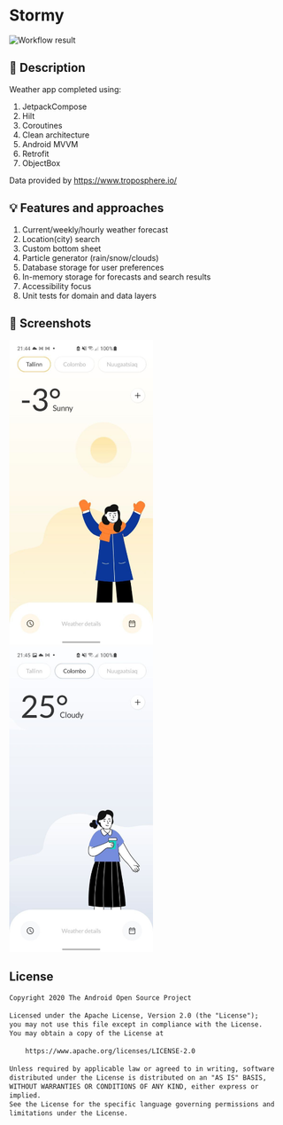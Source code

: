 # Stormy

<!--- Replace <OWNER> with your Github Username and <REPOSITORY> with the name of your repository. -->
<!--- You can find both of these in the url bar when you open your repository in github. -->
![Workflow result](https://github.com/ZadorozhnyiSemen/android_dev_challenge_4/workflows/Check/badge.svg)


## :scroll: Description
Weather app completed using:
1. JetpackCompose
2. Hilt
3. Coroutines
4. Clean architecture
5. Android MVVM
6. Retrofit
7. ObjectBox

Data provided by https://www.troposphere.io/

## :bulb: Features and approaches
1. Current/weekly/hourly weather forecast
2. Location(city) search
3. Custom bottom sheet
4. Particle generator (rain/snow/clouds)
5. Database storage for user preferences
6. In-memory storage for forecasts and search results
7. Accessibility focus
8. Unit tests for domain and data layers


## :camera_flash: Screenshots
<!-- You can add more screenshots here if you like -->
<img src="/results/screenshot_1.png" width="260">&emsp;<img src="/results/screenshot_2.png" width="260">

## License
```
Copyright 2020 The Android Open Source Project

Licensed under the Apache License, Version 2.0 (the "License");
you may not use this file except in compliance with the License.
You may obtain a copy of the License at

    https://www.apache.org/licenses/LICENSE-2.0

Unless required by applicable law or agreed to in writing, software
distributed under the License is distributed on an "AS IS" BASIS,
WITHOUT WARRANTIES OR CONDITIONS OF ANY KIND, either express or implied.
See the License for the specific language governing permissions and
limitations under the License.
```